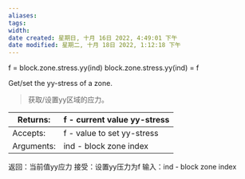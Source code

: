 ```yaml
---
aliases: 
tags: 
width:
date created: 星期日, 十月 16日 2022, 4:49:01 下午
date modified: 星期二, 十月 18日 2022, 1:12:18 下午
---
```

f = block.zone.stress.yy(ind) 
block.zone.stress.yy(ind) = f 

Get/set the yy-stress of a zone.
>获取\/设置yy区域的应力。

| Returns:   | f - current value yy-stress |
|------------|---------------------------|
| Accepts:   | f - value to set yy-stress  |
| Arguments: | ind - block zone index    |


返回：当前值yy应力
接受：设置yy压力为f
输入：ind - block zone index